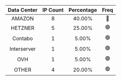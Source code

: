 | Data Center | IP Count | Percentage | Freq |
|:------------:|:--------:|:-----------:|:-----:|
| AMAZON | 8 | 40.00% | 🔴 |
| HETZNER | 5 | 25.00% | 🟢 |
| Contabo | 1 | 5.00% | 🟢 |
| Interserver | 1 | 5.00% | 🟢 |
| OVH | 1 | 5.00% | 🟢 |
| OTHER | 4 | 20.00% | 🟢 |